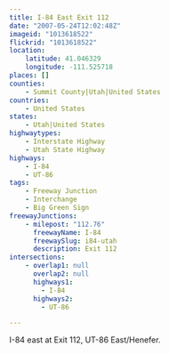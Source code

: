 ```yaml
---
title: I-84 East Exit 112
date: "2007-05-24T12:02:48Z"
imageid: "1013618522"
flickrid: "1013618522"
location:
    latitude: 41.046329
    longitude: -111.525718
places: []
counties:
    - Summit County|Utah|United States
countries:
    - United States
states:
    - Utah|United States
highwaytypes:
    - Interstate Highway
    - Utah State Highway
highways:
    - I-84
    - UT-86
tags:
    - Freeway Junction
    - Interchange
    - Big Green Sign
freewayJunctions:
    - milepost: "112.76"
      freewayName: I-84
      freewaySlug: i84-utah
      description: Exit 112
intersections:
    - overlap1: null
      overlap2: null
      highways1:
        - I-84
      highways2:
        - UT-86

---
```

I-84 east at Exit 112, UT-86 East/Henefer.